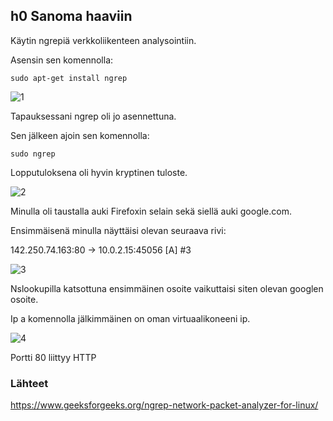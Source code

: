 ## h0 Sanoma haaviin

Käytin ngrepiä verkkoliikenteen analysointiin.

Asensin sen komennolla:

    sudo apt-get install ngrep

![1](https://github.com/user-attachments/assets/cd0ed376-0dc2-4681-92ac-cfd6daca2a4e)

Tapauksessani ngrep oli jo asennettuna.

Sen jälkeen ajoin sen komennolla:

    sudo ngrep

Lopputuloksena oli hyvin kryptinen tuloste.

![2](https://github.com/user-attachments/assets/92ba5742-4ffa-4d86-b570-ff66a782c2ba)

Minulla oli taustalla auki Firefoxin selain sekä siellä auki google.com.

Ensimmäisenä minulla näyttäisi olevan seuraava rivi:

142.250.74.163:80 -> 10.0.2.15:45056 [A] #3

![3](https://github.com/user-attachments/assets/eaa8a877-f4ee-4824-9ba7-21a720728066)

Nslookupilla katsottuna ensimmäinen osoite vaikuttaisi siten olevan googlen osoite.

Ip a komennolla jälkimmäinen on oman virtuaalikoneeni ip.

![4](https://github.com/user-attachments/assets/2ec67f6f-14c9-445e-97aa-a0a31d21626b)

Portti 80 liittyy HTTP 




### Lähteet
https://www.geeksforgeeks.org/ngrep-network-packet-analyzer-for-linux/
